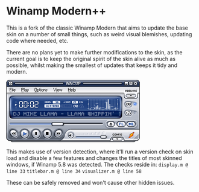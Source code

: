 # Winamp Modern++

This is a fork of the classic Winamp Modern that aims to update the base skin on a number of small things, such as weird visual blemishes, updating code where needed, etc.

There are no plans yet to make further modifications to the skin, as the current goal is to keep the original spirit of the skin alive as much as possible, whilst making the smallest of updates that keeps it tidy and modern.

![Screenshot](https://raw.githubusercontent.com/0x5066/WinampModernForked/main/screenshot.png)

This makes use of version detection, where it'll run a version check on skin load and disable a few features and changes the titles of most skinned windows, if Winamp 5.8 was detected.
The checks reside in:
``display.m @ line 33``
``titlebar.m @ line 34``
``visualizer.m @ line 58``

These can be safely removed and won't cause other hidden issues.